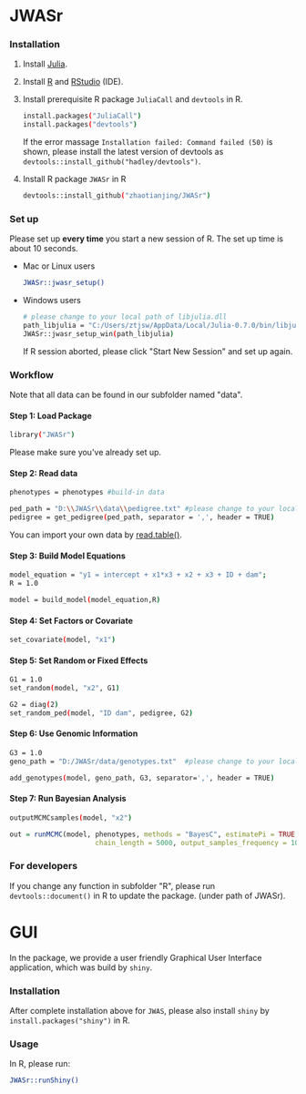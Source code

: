 




# JWASr

### Installation

1. Install [Julia](https://julialang.org/downloads/).
2. Install [R](https://www.r-project.org) and [RStudio](https://www.rstudio.com/products/rstudio/download/) (IDE).
3. Install prerequisite R package `JuliaCall` and `devtools` in R.

    ```bash
    install.packages("JuliaCall")
    install.packages("devtools")
    ```

    If the error massage `Installation failed: Command failed (50)` is shown, please install the latest version of devtools as `devtools::install_github("hadley/devtools")`.

4. Install R package `JWASr` in R

    ```bash
    devtools::install_github("zhaotianjing/JWASr")
    ```
### Set up
Please set up **every time** you start a new session of R. The set up time is about 10 seconds.
* Mac or Linux users
    ```bash
    JWASr::jwasr_setup()
    ```

 * Windows users
    ```bash
    # please change to your local path of libjulia.dll
    path_libjulia = "C:/Users/ztjsw/AppData/Local/Julia-0.7.0/bin/libjulia.dll"
    JWASr::jwasr_setup_win(path_libjulia)
    ```
    If R session aborted, please click "Start New Session" and set up again.

### Workflow
Note that all data can be found in our subfolder named "data".

  #### Step 1: Load Package
```bash
library("JWASr")
```
Please make sure you've already set up.

  #### Step 2: Read data

```bash
phenotypes = phenotypes #build-in data

ped_path = "D:\\JWASr\\data\\pedigree.txt" #please change to your local path
pedigree = get_pedigree(ped_path, separator = ',', header = TRUE)  
```
You can import your own data by [read.table()](https://www.rdocumentation.org/packages/utils/versions/3.5.1/topics/read.table).


#### Step 3: Build Model Equations

```bash
model_equation = "y1 = intercept + x1*x3 + x2 + x3 + ID + dam";
R = 1.0

model = build_model(model_equation,R) 
```


#### Step 4: Set Factors or Covariate

```bash
set_covariate(model, "x1")
```


#### Step 5: Set Random or Fixed Effects

```bash
G1 = 1.0
set_random(model, "x2", G1)
```


```bash
G2 = diag(2)
set_random_ped(model, "ID dam", pedigree, G2)
```


#### Step 6: Use Genomic Information

```bash
G3 = 1.0
geno_path = "D:/JWASr/data/genotypes.txt"  #please change to your local path

add_genotypes(model, geno_path, G3, separator=',', header = TRUE)  
```

#### Step 7: Run Bayesian Analysis

```bash
outputMCMCsamples(model, "x2")
```

``` r
out = runMCMC(model, phenotypes, methods = "BayesC", estimatePi = TRUE, 
                     chain_length = 5000, output_samples_frequency = 100) 
```


### For developers
If you change any function in subfolder "R", please run `devtools::document()` in R to update the package. (under path of JWASr).


# GUI
In the package, we provide a user friendly Graphical User Interface application, which was build by `shiny`.

### Installation
After complete installation above for `JWAS`, please also install `shiny` by `install.packages("shiny")` in R.

### Usage
In R, please run:
```bash
JWASr::runShiny()
```
